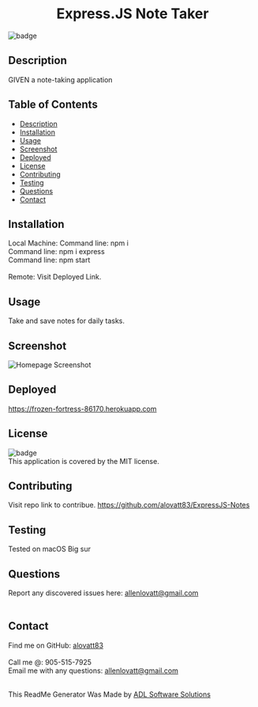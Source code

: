 
<h1 align="center">Express.JS Note Taker</h1>
  
![badge](https://img.shields.io/badge/license-MIT-orange)<br />

## Description
GIVEN a note-taking application

## Table of Contents
- [Description](#description)
- [Installation](#installation)
- [Usage](#usage)
- [Screenshot](#screenshot)
- [Deployed](#deployed)
- [License](#license)
- [Contributing](#contributing)
- [Testing](#testing)
- [Questions](#questions)
- [Contact](#contact)

## Installation

Local Machine:
Command line: npm i<br />
Command line: npm i express<br />
Command line: npm start<br />
<br />
Remote:
Visit Deployed Link.

## Usage
Take and save notes for daily tasks.

## Screenshot
![Homepage Screenshot](https://alovatt83.github.io/ExpressJS-Notes/public/assets/images/screenshot.png)


## Deployed
https://frozen-fortress-86170.herokuapp.com 

## License
![badge](https://img.shields.io/badge/license-MIT-orange)
<br />
This application is covered by the MIT license. 

## Contributing
Visit repo link to contribue. https://github.com/alovatt83/ExpressJS-Notes

## Testing
Tested on macOS Big sur

## Questions
Report any discovered issues here: allenlovatt@gmail.com<br />
<br />

## Contact
Find me on GitHub: [alovatt83](https://github.com/alovatt83)<br />
<br />
Call me @: 905-515-7925
<br />
Email me with any questions: allenlovatt@gmail.com<br /><br />

This ReadMe Generator Was Made by [ADL Software Solutions](https://github.com/alovatt83/ReadMe-Generator)
    
